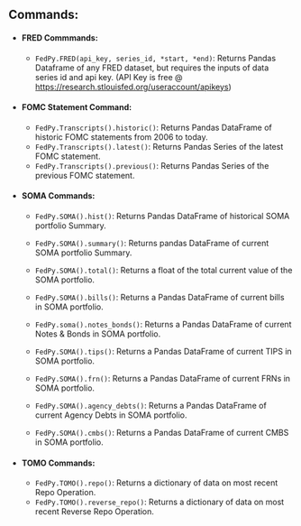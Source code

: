 ## Commands:

 - #### FRED Commmands:
    - `FedPy.FRED(api_key, series_id, *start, *end)`: Returns Pandas Dataframe
                                                      of any FRED dataset, but requires
                                                      the inputs of data series id and api key.
                                                      (API Key is free @ https://research.stlouisfed.org/useraccount/apikeys)

 - #### FOMC Statement Command:
    - `FedPy.Transcripts().historic()`: Returns Pandas DataFrame of historic
                                        FOMC statements from 2006 to today.
    - `FedPy.Transcripts().latest()`: Returns Pandas Series of the latest
                                      FOMC statement.
    - `FedPy.Transcripts().previous()`: Returns Pandas Series of the previous
                                        FOMC statement.

 - #### SOMA Commands:
    - `FedPy.SOMA().hist()`: Returns Pandas DataFrame of
                             historical SOMA portfolio Summary.

    - `FedPy.SOMA().summary()`: Returns pandas DataFrame of
                                current SOMA portfolio Summary.

    - `FedPy.SOMA().total()`: Returns a float of the total
                              current value of the SOMA portfolio.

    - `FedPy.SOMA().bills()`: Returns a Pandas DataFrame of
                              current bills in SOMA portfolio.

    - `FedPy.soma().notes_bonds()`: Returns a Pandas DataFrame of
                                 current Notes & Bonds in SOMA portfolio.

    - `FedPy.SOMA().tips()`: Returns a Pandas DataFrame of
                             current TIPS in SOMA portfolio.

    - `FedPy.SOMA().frn()`: Returns a Pandas DataFrame of
                            current FRNs in SOMA portfolio.

    - `FedPy.SOMA().agency_debts()`: Returns a Pandas DataFrame of
                                     current Agency Debts in SOMA portfolio.

    - `FedPy.SOMA().cmbs()`: Returns a Pandas DataFrame of
                             current CMBS in SOMA portfolio.

 - #### TOMO Commands:
    - `FedPy.TOMO().repo()`: Returns a dictionary of data on
                             most recent Repo Operation.
    -  `FedPy.TOMO().reverse_repo()`: Returns a dictionary of data on
                                      most recent Reverse Repo Operation.
